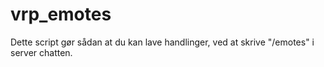 # vrp_emotes

Dette script gør sådan at du kan lave handlinger, ved at skrive "/emotes" i server chatten.
